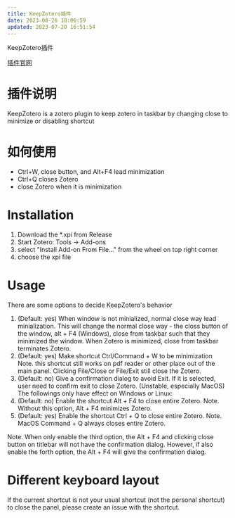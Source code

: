 ```yaml
---
title: KeepZotero插件
date: 2023-08-26 10:06:59
updated: 2023-07-20 16:51:54
---
```

KeepZotero插件

[插件官网](https://github.com/yhmtsai/KeepZotero)

# 插件说明

KeepZotero is a zotero plugin to keep zotero in taskbar by changing close to minimize or disabling shortcut

# 如何使用

- Ctrl+W, close button, and Alt+F4 lead minimization
- Ctrl+Q closes Zotero
- close Zotero when it is minimization

# Installation

1.  Download the *.xpi from Release
2.  Start Zotero: Tools -> Add-ons
3.  select "Install Add-on From File..." from the wheel on top right corner
4.  choose the xpi file

# Usage

There are some options to decide KeepZotero's behavior

1.  (Default: yes) When window is not minialized, normal close way lead minialization. This will change the normal close way - the closs button of the window, alt + F4 (Windows), close from taskbar such that they minimized the window. When Zotero is minimized, close from taskbar terminates Zotero.
2.  (Default: yes) Make shortcut Ctrl/Command + W to be minimization Note. this shortcut still works on pdf reader or other place out of the main panel. Clicking File/Close or File/Exit still close the Zotero.
3.  (Default: no) Give a confirmation dialog to avoid Exit. If it is selected, user need to confirm exit to close Zotero. (Unstable, especially MacOS) The followings only have effect on Windows or Linux:
4.  (Default: no) Enable the shortcut Alt + F4 to close entire Zotero. Note. Without this option, Alt + F4 minimizes Zotero.
5.  (Default: yes) Enable the shortcut Ctrl + Q to close entire Zotero. Note. MacOS Command + Q always closes entire Zotero.

Note. When only enable the third option, the Alt + F4 and clicking close button on titlebar will not have the confirmation dialog. However, if also enable the forth option, the Alt + F4 will give the confirmation dialog.

# Different keyboard layout

If the current shortcut is not your usual shortcut (not the personal shortcut) to close the panel, please create an issue with the shortcut.